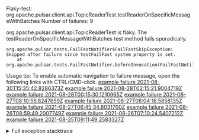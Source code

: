         
Flaky-test: org.apache.pulsar.client.api.TopicReaderTest.testReaderOnSpecificMessageWithBatches
Number of failures: 9

org.apache.pulsar.client.api.TopicReaderTest is flaky. The testReaderOnSpecificMessageWithBatches test method fails sporadically.

```
org.apache.pulsar.tests.FailFastNotifier$FailFastSkipException: Skipped after failure since testFailFast system property is set.
	at org.apache.pulsar.tests.FailFastNotifier.beforeInvocation(FailFastNotifier.java:88)

```

Usage tip: To enable automatic navigation to failure message, open the following links with CTRL/CMD-click.
[example failure 2021-08-30T15:35:42.8286373Z](https://github.com/apache/pulsar/runs/3463119398?check_suite_focus=true#step:9:3847)
[example failure 2021-08-28T02:15:21.9004719Z](https://github.com/apache/pulsar/runs/3448473880?check_suite_focus=true#step:9:2844)
[example failure 2021-08-28T00:15:30.1210965Z](https://github.com/apache/pulsar/runs/3447917315?check_suite_focus=true#step:9:2212)
[example failure 2021-08-27T08:10:56.8247659Z](https://github.com/apache/pulsar/runs/3440980370?check_suite_focus=true#step:9:2911)
[example failure 2021-08-27T08:04:16.5858135Z](https://github.com/apache/pulsar/runs/3440855241?check_suite_focus=true#step:9:2836)
[example failure 2021-08-27T06:45:34.8031700Z](https://github.com/apache/pulsar/runs/3440411158?check_suite_focus=true#step:9:2837)
[example failure 2021-08-26T08:59:49.2007749Z](https://github.com/apache/pulsar/runs/3430539961?check_suite_focus=true#step:9:3546)
[example failure 2021-08-26T07:10:24.5407212Z](https://github.com/apache/pulsar/runs/3429892136?check_suite_focus=true#step:9:2898)
[example failure 2021-08-25T09:11:49.2583327Z](https://github.com/apache/pulsar/runs/3420085427?check_suite_focus=true#step:10:2804)


<details>
<summary>Full exception stacktrace</summary>
<code><pre>
org.apache.pulsar.tests.FailFastNotifier$FailFastSkipException: Skipped after failure since testFailFast system property is set.
	at org.apache.pulsar.tests.FailFastNotifier.beforeInvocation(FailFastNotifier.java:88)

</pre></code>
</details>

